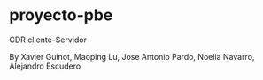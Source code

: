 # proyecto-pbe

CDR cliente-Servidor

By Xavier Guinot, Maoping Lu, Jose Antonio Pardo, Noelia Navarro, Alejandro Escudero
